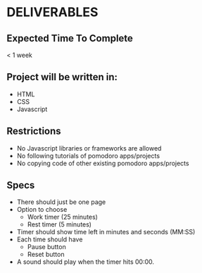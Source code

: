 # DELIVERABLES
## Expected Time To Complete
< 1 week

## Project will be written in:
- HTML
- CSS
- Javascript

## Restrictions
- No Javascript libraries or frameworks are allowed
- No following tutorials of pomodoro apps/projects
- No copying code of other existing pomodoro apps/projects

## Specs
- There should just be one page
- Option to choose
    - Work timer (25 minutes)
    - Rest timer (5 minutes)
- Timer should show time left in minutes and seconds (MM:SS)
- Each time should have
    - Pause button
    - Reset button
- A sound should play when the timer hits 00:00.